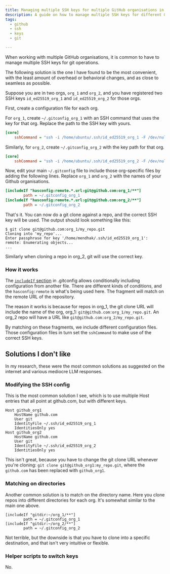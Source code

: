 ```yaml
---
title: Managing multiple SSH keys for multiple GitHub organisations in a simple way
description: A guide on how to manage multiple SSH keys for different GitHub organisations using hasconfig remote and includeif in .gitconfig, all native and no custom scripts.
tags:
  - github
  - ssh
  - keys
  - git

---
```


When working with multiple GitHub organisations, it is common to have to manage multiple SSH keys for git operations. 

The following solution is the one I have found to be the most convenient, with the least amount of overhead or behavioral changes, and as close to seamless as possible. 

Suppose you are in two orgs, `org_1` and `org_2`, and you have registered two SSH keys `id_ed25519_org_1` and `id_ed25519_org_2` for those orgs.

First, create a configuration file for each org. 

For `org_1`, create `~/.gitconfig_org_1` with an SSH command that uses the key for that org. Replace the path to the SSH key with yours.

```ini
[core]
    sshCommand = "ssh -i /home/ubuntu/.ssh/id_ed25519_org_1 -F /dev/null"
```

Similarly, for `org_2`, create `~/.gitconfig_org_2` with the key path for that org. 

```ini
[core]
    sshCommand = "ssh -i /home/ubuntu/.ssh/id_ed25519_org_2 -F /dev/null"
```

Now, edit your main `~/.gitconfig` file to include those org-specific files by adding the following lines. Replace `org_1` and `org_2` with the names of your Github organisations. 

```ini
[includeIf "hasconfig:remote.*.url:git@github.com:org_1/**"]
        path = ~/.gitconfig_org_1
[includeIf "hasconfig:remote.*.url:git@github.com:org_2/**"]
        path = ~/.gitconfig_org_2
```


That's it. You can now do a git clone against a repo, and the correct SSH key will be used. The output should look something like this:

```
$ git clone git@github.com:org_1/my_repo.git
Cloning into 'my_repo'...
Enter passphrase for key '/home/mendhak/.ssh/id_ed25519_org_1':
remote: Enumerating objects...
...
```

Similarly when cloning a repo in org_2, git will use the correct key.

### How it works

The [`includeIf` section](https://git-scm.com/docs/git-config#_includes) in .gitconfig allows conditionally including configuration from another file. There are different kinds of conditions, and the `hasconfig:remote` is what's being used here. The fragment will match on the remote URL of the repository. 

The reason it works is because for repos in org_1, the git clone URL will include the name of the org, org_1: `git@github.com:org_1/my_repo.git`. An org_2 repo will have a URL like `git@github.com:org_2/my_repo.git`.

By matching on these fragments, we include different configuration files. Those configuration files in turn set the `sshCommand` to make use of the correct SSH keys. 

## Solutions I don't like

In my research, these were the most common solutions as suggested on the internet and various mediocre LLM responses.

### Modifying the SSH config

This is the most common solution I see, which is to use multiple Host entries that all point at github.com, but with different keys. 

```
Host github_org1
    HostName github.com
    User git
    IdentityFile ~/.ssh/id_ed25519_org_1
    IdentitiesOnly yes
Host github_org2
    HostName github.com
    User git
    IdentityFile ~/.ssh/id_ed25519_org_2
    IdentitiesOnly yes
```

This isn't great, because you have to change the git clone URL whenever you're cloning: `git clone git@github_org1:my_repo.git`, where the `github.com` has been replaced with `github_org1`.

### Matching on directories

Another common solution is to match on the directory name. Here you clone repos into different directories for each org. It's somewhat similar to the main one above. 


```
[includeIf "gitdir:~/org_1/**"]
        path = ~/.gitconfig_org_1
[includeIf "gitdir:~/org_2/**"]
        path = ~/.gitconfig_org_2
```

Not terrible, but the downside is that you have to clone into a specific destination, and that isn't very intuitive or flexible. 


### Helper scripts to switch keys

No.




